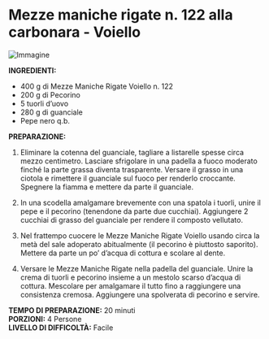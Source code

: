 # Mezze maniche rigate n. 122 alla carbonara - Voiello

![Immagine](https://www.voiello.it/ricette/mezze-maniche-rigate-n-122-alla-carbonara/)

**INGREDIENTI:**
- 400 g di Mezze Maniche Rigate Voiello n. 122
- 200 g di Pecorino
- 5 tuorli d’uovo
- 280 g di guanciale
- Pepe nero q.b.

**PREPARAZIONE:**
1. Eliminare la cotenna del guanciale, tagliare a listarelle spesse circa mezzo centimetro. Lasciare sfrigolare in una padella a fuoco moderato finché la parte grassa diventa trasparente. Versare il grasso in una ciotola e rimettere il guanciale sul fuoco per renderlo croccante. Spegnere la fiamma e mettere da parte il guanciale.

2. In una scodella amalgamare brevemente con una spatola i tuorli, unire il pepe e il pecorino (tenendone da parte due cucchiai). Aggiungere 2 cucchiai di grasso del guanciale per rendere il composto vellutato.

3. Nel frattempo cuocere le Mezze Maniche Rigate Voiello usando circa la metà del sale adoperato abitualmente (il pecorino è piuttosto saporito). Mettere da parte un po’ d’acqua di cottura e scolare al dente.

4. Versare le Mezze Maniche Rigate nella padella del guanciale. Unire la crema di tuorli e pecorino insieme a un mestolo scarso d’acqua di cottura. Mescolare per amalgamare il tutto fino a raggiungere una consistenza cremosa. Aggiungere una spolverata di pecorino e servire.

**TEMPO DI PREPARAZIONE:** 20 minuti  
**PORZIONI:** 4 Persone  
**LIVELLO DI DIFFICOLTÀ:** Facile

